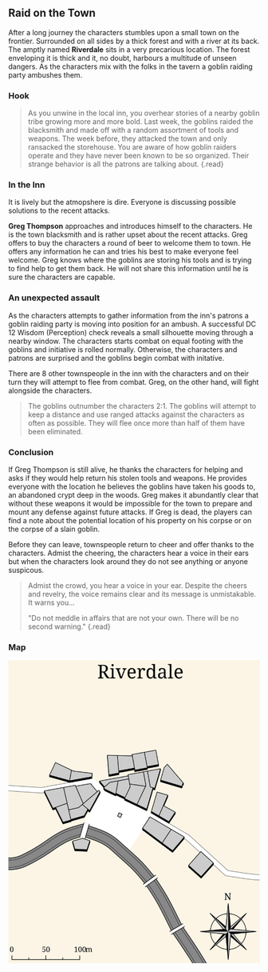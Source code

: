 ## Raid on the Town
After a long journey the characters stumbles upon a small town on the frontier. Surrounded on all sides by a thick forest and with a river at its back. The amptly named **Riverdale** sits in a very precarious location. The forest enveloping it is thick and it, no doubt, harbours a multitude of unseen dangers. As the characters mix with the folks in the tavern a goblin raiding party ambushes them.

### Hook
> As you unwine in the local inn, you overhear stories of a nearby goblin tribe growing more and more bold. Last week, the goblins raided the blacksmith and made off with a random assortment of tools and weapons. The week before, they attacked the town and only ransacked the storehouse. You are aware of how goblin raiders operate and they have never been known to be so organized. Their strange behavior is all the patrons are talking about.
{.read}

### In the Inn
It is lively but the atmopshere is dire. Everyone is discussing possible solutions to the recent attacks.

**Greg Thompson** approaches and introduces himself to the characters. He is the town blacksmith and is rather upset about the recent attacks. Greg offers to buy the characters a round of beer to welcome them to town. He offers any information he can and tries his best to make everyone feel welcome. Greg knows where the goblins are storing his tools and is trying to find help to get them back. He will not share this information until he is sure the characters are capable.

### An unexpected assault
As the characters attempts to gather information from the inn's patrons a goblin raiding party is moving into position for an ambush. A successful DC 12 Wisdom (Perception) check reveals a small silhouette moving through a nearby window. The characters starts combat on equal footing with the goblins and initiative is rolled normally. Otherwise, the characters and patrons are surprised and the goblins begin combat with initative.

There are 8 other townspeople in the inn with the characters and on their turn they will attempt to flee from combat. Greg, on the other hand, will fight alongside the characters.

>The goblins outnumber the characters 2:1. The goblins will attempt to keep a distance and use ranged attacks against the characters as often as possible. They will flee once more than half of them have been eliminated.

### Conclusion
If Greg Thompson is still alive, he thanks the characters for helping and asks if they would help return his stolen tools and weapons. He provides everyone with the location he believes the goblins have taken his goods to, an abandoned crypt deep in the woods. Greg makes it abundantly clear that without these weapons it would be impossible for the town to prepare and mount any defense against future attacks. If Greg is dead, the players can find a note about the potential location of his property on his corpse or on the corpse of a slain goblin.

Before they can leave, townspeople return to cheer and offer thanks to the characters. Admist the cheering, the characters hear a voice in their ears but when the characters look around they do not see anything or anyone suspicous.

>Admist the crowd, you hear a voice in your ear. Despite the cheers and revelry, the voice remains clear and its message is unmistakable. It warns you...
>
>"Do not meddle in affairs that are not your own. There will be no second warning."
{.read}

### Map
![Riverdale Town Map](../../references/maps/map-riverdale.svg)